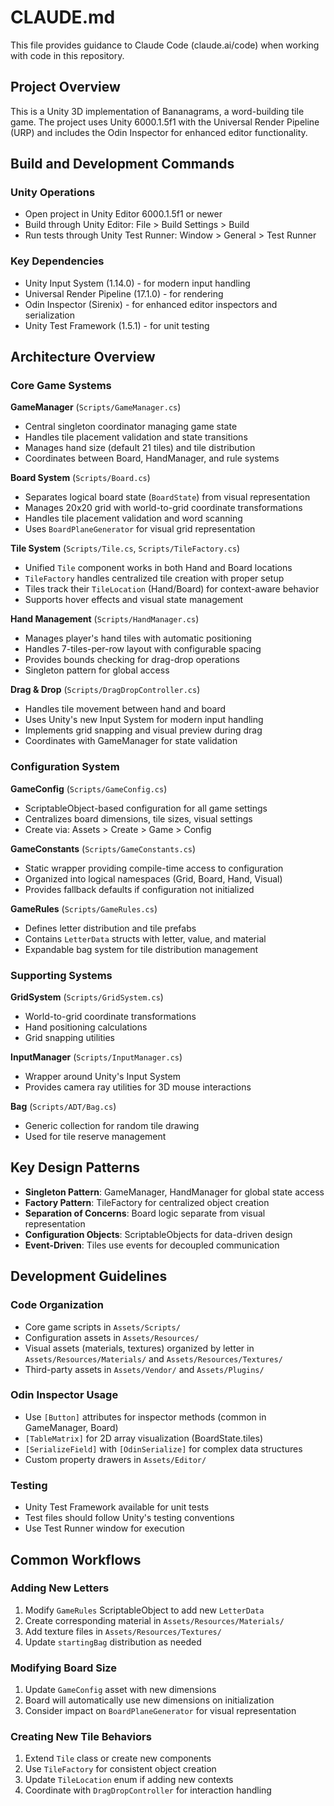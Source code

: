 # CLAUDE.md

This file provides guidance to Claude Code (claude.ai/code) when working with code in this repository.

## Project Overview

This is a Unity 3D implementation of Bananagrams, a word-building tile game. The project uses Unity 6000.1.5f1 with the Universal Render Pipeline (URP) and includes the Odin Inspector for enhanced editor functionality.

## Build and Development Commands

### Unity Operations
- Open project in Unity Editor 6000.1.5f1 or newer
- Build through Unity Editor: File > Build Settings > Build
- Run tests through Unity Test Runner: Window > General > Test Runner

### Key Dependencies
- Unity Input System (1.14.0) - for modern input handling
- Universal Render Pipeline (17.1.0) - for rendering
- Odin Inspector (Sirenix) - for enhanced editor inspectors and serialization
- Unity Test Framework (1.5.1) - for unit testing

## Architecture Overview

### Core Game Systems

**GameManager** (`Scripts/GameManager.cs`)
- Central singleton coordinator managing game state
- Handles tile placement validation and state transitions
- Manages hand size (default 21 tiles) and tile distribution
- Coordinates between Board, HandManager, and rule systems

**Board System** (`Scripts/Board.cs`)
- Separates logical board state (`BoardState`) from visual representation
- Manages 20x20 grid with world-to-grid coordinate transformations  
- Handles tile placement validation and word scanning
- Uses `BoardPlaneGenerator` for visual grid representation

**Tile System** (`Scripts/Tile.cs`, `Scripts/TileFactory.cs`)
- Unified `Tile` component works in both Hand and Board locations
- `TileFactory` handles centralized tile creation with proper setup
- Tiles track their `TileLocation` (Hand/Board) for context-aware behavior
- Supports hover effects and visual state management

**Hand Management** (`Scripts/HandManager.cs`)
- Manages player's hand tiles with automatic positioning
- Handles 7-tiles-per-row layout with configurable spacing
- Provides bounds checking for drag-drop operations
- Singleton pattern for global access

**Drag & Drop** (`Scripts/DragDropController.cs`)
- Handles tile movement between hand and board
- Uses Unity's new Input System for modern input handling
- Implements grid snapping and visual preview during drag
- Coordinates with GameManager for state validation

### Configuration System

**GameConfig** (`Scripts/GameConfig.cs`)
- ScriptableObject-based configuration for all game settings
- Centralizes board dimensions, tile sizes, visual settings
- Create via: Assets > Create > Game > Config

**GameConstants** (`Scripts/GameConstants.cs`)
- Static wrapper providing compile-time access to configuration
- Organized into logical namespaces (Grid, Board, Hand, Visual)
- Provides fallback defaults if configuration not initialized

**GameRules** (`Scripts/GameRules.cs`)
- Defines letter distribution and tile prefabs
- Contains `LetterData` structs with letter, value, and material
- Expandable bag system for tile distribution management

### Supporting Systems

**GridSystem** (`Scripts/GridSystem.cs`)
- World-to-grid coordinate transformations
- Hand positioning calculations
- Grid snapping utilities

**InputManager** (`Scripts/InputManager.cs`) 
- Wrapper around Unity's Input System
- Provides camera ray utilities for 3D mouse interactions

**Bag<T>** (`Scripts/ADT/Bag.cs`)
- Generic collection for random tile drawing
- Used for tile reserve management

## Key Design Patterns

- **Singleton Pattern**: GameManager, HandManager for global state access
- **Factory Pattern**: TileFactory for centralized object creation  
- **Separation of Concerns**: Board logic separate from visual representation
- **Configuration Objects**: ScriptableObjects for data-driven design
- **Event-Driven**: Tiles use events for decoupled communication

## Development Guidelines

### Code Organization
- Core game scripts in `Assets/Scripts/`
- Configuration assets in `Assets/Resources/`
- Visual assets (materials, textures) organized by letter in `Assets/Resources/Materials/` and `Assets/Resources/Textures/`
- Third-party assets in `Assets/Vendor/` and `Assets/Plugins/`

### Odin Inspector Usage
- Use `[Button]` attributes for inspector methods (common in GameManager, Board)
- `[TableMatrix]` for 2D array visualization (BoardState.tiles)
- `[SerializeField]` with `[OdinSerialize]` for complex data structures
- Custom property drawers in `Assets/Editor/`

### Testing
- Unity Test Framework available for unit tests
- Test files should follow Unity's testing conventions
- Use Test Runner window for execution

## Common Workflows

### Adding New Letters
1. Modify `GameRules` ScriptableObject to add new `LetterData`
2. Create corresponding material in `Assets/Resources/Materials/`
3. Add texture files in `Assets/Resources/Textures/`
4. Update `startingBag` distribution as needed

### Modifying Board Size
1. Update `GameConfig` asset with new dimensions
2. Board will automatically use new dimensions on initialization
3. Consider impact on `BoardPlaneGenerator` for visual representation

### Creating New Tile Behaviors
1. Extend `Tile` class or create new components
2. Use `TileFactory` for consistent object creation
3. Update `TileLocation` enum if adding new contexts
4. Coordinate with `DragDropController` for interaction handling